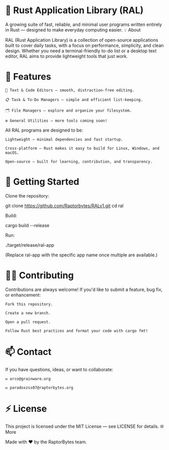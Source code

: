 # 🦀 Rust Application Library (RAL)

A growing suite of fast, reliable, and minimal user programs written entirely in Rust — designed to make everyday computing easier.
💡 About

RAL (Rust Application Library) is a collection of open-source applications built to cover daily tasks, with a focus on performance, simplicity, and clean design. Whether you need a terminal-friendly to-do list or a desktop text editor, RAL aims to provide lightweight tools that just work.
# 🧠 Features

    📝 Text & Code Editors — smooth, distraction-free editing.

    📋 Task & To-Do Managers — simple and efficient list-keeping.

    🗂️ File Managers — explore and organize your filesystem.

    ⚙️ General Utilities — more tools coming soon!

All RAL programs are designed to be:

    Lightweight — minimal dependencies and fast startup.

    Cross-platform — Rust makes it easy to build for Linux, Windows, and macOS.

    Open-source — built for learning, contribution, and transparency.

# 🚀 Getting Started

Clone the repository:

git clone https://github.com/Raptorbytes/RALv1.git
cd ral

Build:

cargo build --release

Run:

./target/release/ral-app

(Replace ral-app with the specific app name once multiple are available.)

# 🧑‍💻 Contributing

Contributions are always welcome! If you'd like to submit a feature, bug fix, or enhancement:

    Fork this repository.

    Create a new branch.

    Open a pull request.

    Follow Rust best practices and format your code with cargo fmt!

# 📫 Contact

If you have questions, ideas, or want to collaborate:

    ✉️ arco@grainware.org

    ✉️ paradoxzss07@raptorbytes.org

# ⚡ License

This project is licensed under the MIT License — see LICENSE for details.
🌐 More

Made with ❤️ by the RaptorBytes team.
